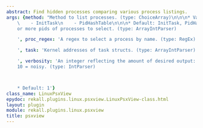 ```yaml
---
abstract: Find hidden processes comparing various process listings.
args: {method: "Method to list processes. (type: ChoiceArray)\n\n\n* Valid Choices:\n\
    \    - InitTask\n    - PidHashTable\n\n\n* Default: InitTask, PidHashTable", pids: 'One
    or more pids of processes to select. (type: ArrayIntParser)

    ', proc_regex: 'A regex to select a process by name. (type: RegEx)

    ', task: 'Kernel addresses of task structs. (type: ArrayIntParser)

    ', verbosity: 'An integer reflecting the amount of desired output: 0 = quiet,
    10 = noisy. (type: IntParser)



    * Default: 1'}
class_name: LinuxPsxView
epydoc: rekall.plugins.linux.psxview.LinuxPsxView-class.html
layout: plugin
module: rekall.plugins.linux.psxview
title: psxview
---
```


